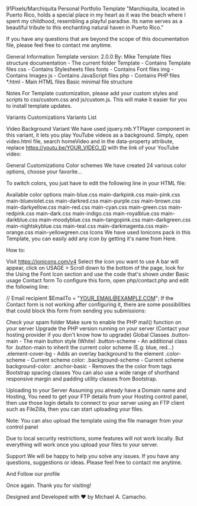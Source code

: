 91Pixels/Marchiquita
Personal Portfolio Template
"Marchiquita, located in Puerto Rico, holds a special place in my heart as it was the beach where I spent my childhood, resembling a playful paradise. Its name serves as a beautiful tribute to this enchanting natural haven in Puerto Rico."

If you have any questions that are beyond the scope of this documentation file, please feel free to contact me​ anytime.


General Information
Template version: 2.0.0
By: Mike
Template files structure
documentation - The current folder
Template - Contains Template files
css - Contains Stylesheets files
fonts - Contains Font files
img - Contains Images
js - Contains JavaScript files
php - Contains PHP files
*.html - Main HTML files
Basic minimal file structure
<!DOCTYPE html>
<html lang="zxx">

<head>
  <!-- Title of the page, scripts, styles -->
</head>

<body>
  <!-- Preloader-->
  <!-- Navbar-->
  <!-- Home-->
  <!-- About lightbox-->
  <!-- Resume lightbox-->
  <!-- Portfolio lightbox-->
  <!-- Blog lightbox-->
  <!-- Contact lightbox-->
  <!-- Scripts-->
</body>

</html>
Notes
For Template customization, please add your custom styles and scripts to css/custom.css and js/custom.js. This will make it easier for you to install template updates.

Variants Customizations
Variants List

Video Background Variant
We have used jquery.mb.YTPlayer component in this variant, it lets you play YouTube videos as a background. Simply, open video.html file, search homeVideo and in the data-property attribute, replace https://youtu.be/YOUR_VIDEO_ID with the link of your YouTube video:

<div class="player" id="homeVideo" data-property="{videoURL:'https://youtu.be/KR97TgpMyrc',containment:'#home',autoPlay:true, mute:true, showControls:false, stopMovieOnBlur:false, showYTLogo: false}"></div>
General Customizations
Color schemes
We have created 24 various color options, choose your favorite...

To switch colors, you just have to edit the following line in your HTML file:

<link id="color-scheme" rel="stylesheet" href="css/colors/main-COLOR_NAME.css">
Available color options
main-blue.css         main-darkpink.css      main-pink.css
main-blueviolet.css   main-darkred.css       main-purple.css
main-brown.css        main-darkyellow.css    main-red.css
main-cyan.css         main-green.css         main-redpink.css
main-dark.css         main-indigo.css        main-royalblue.css
main-darkblue.css     main-moodyblue.css     main-tangopink.css
main-darkgreen.css    main-nightskyblue.css  main-teal.css
main-darkmagenta.css  main-orange.css        main-yellowgreen.css
Icons
We have used Ionicons pack in this Template, you can easily add any icon by getting it's name from Here.

How to:

Visit https://ionicons.com/v4
Select the icon you want to use
A bar will appear, click on USAGE >
Scroll down to the bottom of the page, look for the Using the Font Icon section and use the code that's shown under Basic usage
Contact form
To configure this form, open php/contact.php and edit the following line:

// Email recipient
$EmailTo = "YOUR_EMAIL@EXAMPLE.COM";
If the Contact form is not working after configuring it, there are some possibilities that could block this form from sending you submissions:

Check your spam folder
Make sure to enable the PHP mail() function on your server
Upgrade the PHP version running on your server (Contact your hosting provider if you don't know how to upgrade)
Global Classes
.button-main - The main button style (White)
.button-scheme - An additional class for .button-main to inherit the current color scheme (E.g: blue, red...)
.element-cover-bg - Adds an overlay background to the element
.color-scheme - Current scheme color:
.background-scheme - Current scheme background-color:
.anchor-basic - Removes the the color from <a> tags
Bootstrap spacing classes
You can also use a wide range of shorthand responsive margin and padding utility classes from Bootstrap.

Uploading to your Server
Assuming you already have a Domain name and Hosting, You need to get your FTP details from your Hosting control panel, then use those login details to connect to your server using an FTP client such as FileZilla, then you can start uploading your files.

Note: You can also upload the template using the file manager from your control panel

Due to local security restrictions, some features will not work locally. But everything will work once you upload your files to your server.

Support
We will be happy to help you solve any issues. If you have any questions, suggestions or ideas. Please feel free to contact me anytime.



And Follow our profile

Once again. Thank you for visiting!


Designed and Developed with ❤️ by Michael A. Camacho.
